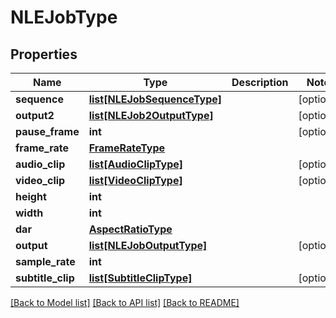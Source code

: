 # NLEJobType

## Properties
Name | Type | Description | Notes
------------ | ------------- | ------------- | -------------
**sequence** | [**list[NLEJobSequenceType]**](NLEJobSequenceType.md) |  | [optional] 
**output2** | [**list[NLEJob2OutputType]**](NLEJob2OutputType.md) |  | [optional] 
**pause_frame** | **int** |  | [optional] 
**frame_rate** | [**FrameRateType**](FrameRateType.md) |  | 
**audio_clip** | [**list[AudioClipType]**](AudioClipType.md) |  | [optional] 
**video_clip** | [**list[VideoClipType]**](VideoClipType.md) |  | [optional] 
**height** | **int** |  | 
**width** | **int** |  | 
**dar** | [**AspectRatioType**](AspectRatioType.md) |  | 
**output** | [**list[NLEJobOutputType]**](NLEJobOutputType.md) |  | [optional] 
**sample_rate** | **int** |  | 
**subtitle_clip** | [**list[SubtitleClipType]**](SubtitleClipType.md) |  | [optional] 

[[Back to Model list]](../README.md#documentation-for-models) [[Back to API list]](../README.md#documentation-for-api-endpoints) [[Back to README]](../README.md)


